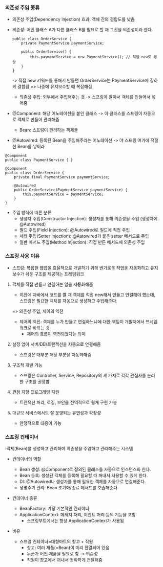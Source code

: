 ### 의존성 주입 종류
- 의존성 주입(Dependency Injection) 효과: 객체 간의 결합도를 낮춤
- 의존성: 어떤 클래스 A가 다른 클래스 B를 필요로 할 때 그것을 의존성이라 한다.
  ```
  public class OrderService {
      private PaymentService paymentService;
    
      public OrderService() {
          this.paymentService = new PaymentService(); // 직접 new로 생성
      }
  }
  ```
  -> 직접 new 키워드를 통해서 만들면 OrderService는 PaymentService에 강하게 결합됨
  => 나중에 유지보수할 때 복잡해짐
  
  - 의존성 주입: 외부에서 주입해주는 것
    -> 스프링이 알아서 객체를 만들어서 넣어줌
  

- @Component: 해당 어노테이션을 붙인 클래스 -> 이 클래스를 스프링이 자동으로 객체로 만들어 관리해줌
  - Bean: 스프링이 관리하는 객체들

- @Autowired: 등록된 Bean을 주입해주라는 어노테이션 -> 야 스프링 여기에 적절한 Bean을 넣어라

```
@Component
public class PaymentService { }

@Component
public class OrderService {
    private final PaymentService paymentService;

    @Autowired
    public OrderService(PaymentService paymentService) {
        this.paymentService = paymentService;
    }
}
```

- 주입 방식에 따른 분류
    - 생성자 주입(Constructor Injection): 생성자를 통해 의존성을 주입 (생성자에 @Autowired)
    - 필드 주입(Field Injection): @Autowired로 필드에 직접 주입
    - 세터 주입(Setter Injection): @Autowired가 붙은 setter 메서드로 주입
    - 일반 메서드 주입(Method Injection): 직접 만든 메서드에 의존성 주입

### 스프링 사용 이유
- 스프링: 복잡한 웹앱을 효율적으로 개발하기 위해 번거로운 작업을 자동화하고 유지보수가 쉬운 구조를 제공하는 프레임워크

1. 객체를 직접 만들고 연결하는 일을 자동화해줌
   - 이전에 자바에서 코드를 짤 때 객체를 직접 new해서 만들고 연결해야 했는데, 스프링은 필요한 객체를 자동으로 생성하고 주입해준다.
   
   => 의존성 주입, 제어의 역전
    
    - 제어의 역전: 객체를 누가 만들고 연결하느냐에 대한 책임이 개발자에서 프레임워크로 바뀌는 것
      - 제어의 흐름이 역전되었다는 의미


2. 설정 없이 서버/DB/트랜잭션을 자동으로 연결해줌
   - 스프링은 대부분 해당 부분을 자동화해줌


3. 구조적 개발 가능
   - 스프링은 Controller, Service, Repository의 세 가지로 각각 관심사를 분리한 구조를 권장함


4. 관점 지향 프로그래밍 지원
   - 트랜잭션 처리, 로깅, 보안을 전역적으로 쉽게 구현 가능


5. 대규모 서비스에서도 잘 운영되는 유연성과 확장성
   - 안정적으로 대응이 가능


### 스프링 컨테이너
:객체(Bean)를 생성하고 관리하며 의존성을 주입하고 관리해주는 시스템

- 컨테이너의 역할
  - Bean 생성: @Component로 정의된 클래스를 자동으로 인스턴스화 한다.
  - Bean 등록: 생성된 객체를 등록해 필요할 때 꺼내서 사용할 수 있게 한다.
  - DI: @Autowired나 생성자를 통해 필요한 객체를 자동으로 연결해준다.
  - 생명주기 관리: Bean 초기화/종료 메서드를 호출해준다.


- 컨테이너 종류
  - BeanFactory: 가장 기본적인 컨테이너
  - ApplicationContext: 메세지 처리, 이벤트 처리 등의 기능을 포함
    - 스프링부트에서는 항상 ApplicationContext가 사용됨


- 비유
  - 스프링 컨테이너=대형마트의 창고 + 직원
    - 창고: 여러 제품(=Bean)이 미리 진열되어 있음
    - 누군가 어떤 제품을 필요로 함 -> 의존성
    - 직원이 창고에서 꺼내서 정확하게 전달해줌
